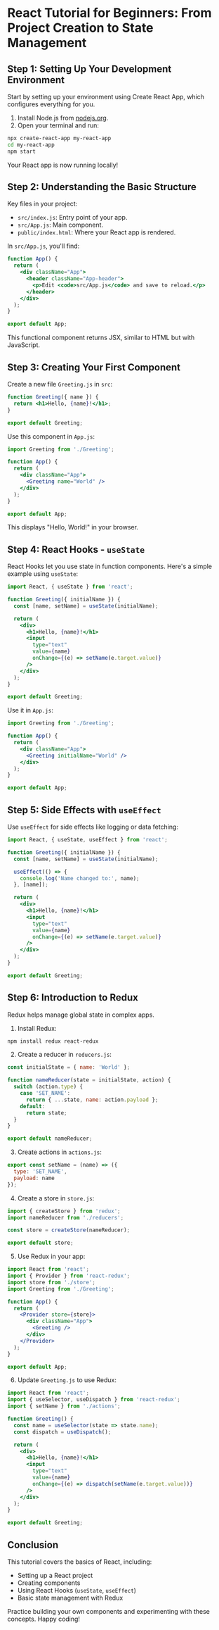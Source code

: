 # React Tutorial for Beginners: From Project Creation to State Management

## Step 1: Setting Up Your Development Environment

Start by setting up your environment using Create React App, which configures everything for you.

1. Install Node.js from [nodejs.org](https://nodejs.org/).
2. Open your terminal and run:

```bash
npx create-react-app my-react-app
cd my-react-app
npm start
```

Your React app is now running locally!

## Step 2: Understanding the Basic Structure

Key files in your project:

- `src/index.js`: Entry point of your app.
- `src/App.js`: Main component.
- `public/index.html`: Where your React app is rendered.

In `src/App.js`, you'll find:

```jsx
function App() {
  return (
    <div className="App">
      <header className="App-header">
        <p>Edit <code>src/App.js</code> and save to reload.</p>
      </header>
    </div>
  );
}

export default App;
```

This functional component returns JSX, similar to HTML but with JavaScript.

## Step 3: Creating Your First Component

Create a new file `Greeting.js` in `src`:

```jsx
function Greeting({ name }) {
  return <h1>Hello, {name}!</h1>;
}

export default Greeting;
```

Use this component in `App.js`:

```jsx
import Greeting from './Greeting';

function App() {
  return (
    <div className="App">
      <Greeting name="World" />
    </div>
  );
}

export default App;
```

This displays "Hello, World!" in your browser.

## Step 4: React Hooks - `useState`

React Hooks let you use state in function components. Here's a simple example using `useState`:

```jsx
import React, { useState } from 'react';

function Greeting({ initialName }) {
  const [name, setName] = useState(initialName);

  return (
    <div>
      <h1>Hello, {name}!</h1>
      <input 
        type="text" 
        value={name} 
        onChange={(e) => setName(e.target.value)} 
      />
    </div>
  );
}

export default Greeting;
```

Use it in `App.js`:

```jsx
import Greeting from './Greeting';

function App() {
  return (
    <div className="App">
      <Greeting initialName="World" />
    </div>
  );
}

export default App;
```

## Step 5: Side Effects with `useEffect`

Use `useEffect` for side effects like logging or data fetching:

```jsx
import React, { useState, useEffect } from 'react';

function Greeting({ initialName }) {
  const [name, setName] = useState(initialName);

  useEffect(() => {
    console.log('Name changed to:', name);
  }, [name]);

  return (
    <div>
      <h1>Hello, {name}!</h1>
      <input 
        type="text" 
        value={name} 
        onChange={(e) => setName(e.target.value)} 
      />
    </div>
  );
}

export default Greeting;
```

## Step 6: Introduction to Redux

Redux helps manage global state in complex apps.

1. Install Redux:

```bash
npm install redux react-redux
```

2. Create a reducer in `reducers.js`:

```javascript
const initialState = { name: 'World' };

function nameReducer(state = initialState, action) {
  switch (action.type) {
    case 'SET_NAME':
      return { ...state, name: action.payload };
    default:
      return state;
  }
}

export default nameReducer;
```

3. Create actions in `actions.js`:

```javascript
export const setName = (name) => ({
  type: 'SET_NAME',
  payload: name
});
```

4. Create a store in `store.js`:

```javascript
import { createStore } from 'redux';
import nameReducer from './reducers';

const store = createStore(nameReducer);

export default store;
```

5. Use Redux in your app:

```jsx
import React from 'react';
import { Provider } from 'react-redux';
import store from './store';
import Greeting from './Greeting';

function App() {
  return (
    <Provider store={store}>
      <div className="App">
        <Greeting />
      </div>
    </Provider>
  );
}

export default App;
```

6. Update `Greeting.js` to use Redux:

```jsx
import React from 'react';
import { useSelector, useDispatch } from 'react-redux';
import { setName } from './actions';

function Greeting() {
  const name = useSelector(state => state.name);
  const dispatch = useDispatch();

  return (
    <div>
      <h1>Hello, {name}!</h1>
      <input 
        type="text" 
        value={name} 
        onChange={(e) => dispatch(setName(e.target.value))} 
      />
    </div>
  );
}

export default Greeting;
```

## Conclusion

This tutorial covers the basics of React, including:

- Setting up a React project
- Creating components
- Using React Hooks (`useState`, `useEffect`)
- Basic state management with Redux

Practice building your own components and experimenting with these concepts. Happy coding!
